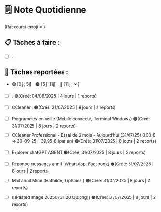# 🗒️ Note Quotidienne

(Raccourci emoji = )

## 📋 Tâches à faire :

- [ ] .


## 📌 Tâches reportées :

- 🟢 [0 j ; 5j[ 🟠 [5 j ; 11j[ 🔴 [11 j ; ∞[


- [ ] . 🟢(Créé: 04/08/2025 | 4 jours | 1 reports)
- [ ] CCleaner : 🟠(Créé: 31/07/2025 | 8 jours | 2 reports)
- [ ] Programmes en veille (Mobile connecté, Terminal Windows) 🟠(Créé: 31/07/2025 | 8 jours | 2 reports)
- [ ] CCleaner Professional - Essai de 2 mois - Aujourd'hui (31/07/25) 0,00 € => 30-09-25 - 39,95 € (par an) 🟠(Créé: 31/07/2025 | 8 jours | 2 reports)
- [ ] Explorer chatGPT AGENT 🟠(Créé: 31/07/2025 | 8 jours | 2 reports)
- [ ] Réponse messages annif (WhatsApp, Facebook) 🟠(Créé: 31/07/2025 | 8 jours | 2 reports)
- [ ] Mail annif Mimi (Mathilde, Tiphaine ) 🟠(Créé: 31/07/2025 | 8 jours | 2 reports)
- [ ] ![[Pasted image 20250731120130.png]] 🟠(Créé: 31/07/2025 | 8 jours | 2 reports)




